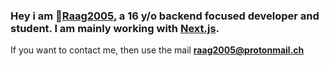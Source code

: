 ### Hey i am 🌴[Raag2005](https://raag2005.dk), a 16 y/o backend focused developer and student. I am mainly working with [Next.js](https://nextjs.org/).
If you want to contact me, then use the mail **raag2005@protonmail.ch**
